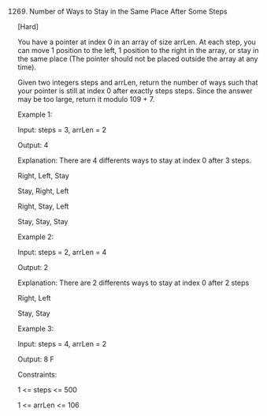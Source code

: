 1269. Number of Ways to Stay in the Same Place After Some Steps

[Hard]

You have a pointer at index 0 in an array of size arrLen. At each step, you can move 1 position to the left, 1 position to the right in the array, or stay in the same place (The pointer should not be placed outside the array at any time).

Given two integers steps and arrLen, return the number of ways such that your pointer is still at index 0 after exactly steps steps. Since the answer may be too large, return it modulo 109 + 7.


Example 1:

Input: steps = 3, arrLen = 2

Output: 4

Explanation: There are 4 differents ways to stay at index 0 after 3 steps.

Right, Left, Stay

Stay, Right, Left

Right, Stay, Left

Stay, Stay, Stay

Example 2:

Input: steps = 2, arrLen = 4

Output: 2

Explanation: There are 2 differents ways to stay at index 0 after 2 steps

Right, Left

Stay, Stay

Example 3:

Input: steps = 4, arrLen = 2

Output: 8
 F

Constraints:

1 <= steps <= 500

1 <= arrLen <= 106